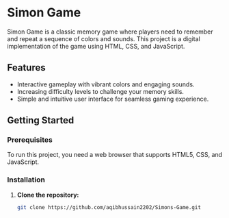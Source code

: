 # Simon Game

Simon Game is a classic memory game where players need to remember and repeat a sequence of colors and sounds. This project is a digital implementation of the game using HTML, CSS, and JavaScript.

## Features

- Interactive gameplay with vibrant colors and engaging sounds.
- Increasing difficulty levels to challenge your memory skills.
- Simple and intuitive user interface for seamless gaming experience.

## Getting Started

### Prerequisites

To run this project, you need a web browser that supports HTML5, CSS, and JavaScript.

### Installation

1. **Clone the repository:**

   ```bash
   git clone https://github.com/aqibhussain2202/Simons-Game.git


